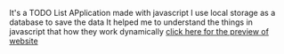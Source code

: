 It's a TODO List APplication made with javascript
I use local storage as a database to save the data
It helped me to understand the things in javascript that how they work dynamically
[click here for the preview of website](https://qutubahmed732.github.io/Todo-list-with-local-storage/)
